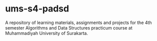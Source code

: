 # ums-s4-padsd
A repository of learning materials, assignments and projects for the 4th semester Algorithms and Data Structures practicum course at Muhammadiyah University of Surakarta.
